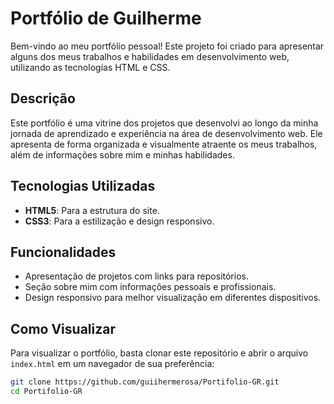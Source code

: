 # Portfólio de Guilherme

Bem-vindo ao meu portfólio pessoal! Este projeto foi criado para apresentar alguns dos meus trabalhos e habilidades em desenvolvimento web, utilizando as tecnologias HTML e CSS.

## Descrição

Este portfólio é uma vitrine dos projetos que desenvolvi ao longo da minha jornada de aprendizado e experiência na área de desenvolvimento web. Ele apresenta de forma organizada e visualmente atraente os meus trabalhos, além de informações sobre mim e minhas habilidades.

## Tecnologias Utilizadas

- **HTML5**: Para a estrutura do site.
- **CSS3**: Para a estilização e design responsivo.

## Funcionalidades

- Apresentação de projetos com links para repositórios.
- Seção sobre mim com informações pessoais e profissionais.
- Design responsivo para melhor visualização em diferentes dispositivos.

## Como Visualizar

Para visualizar o portfólio, basta clonar este repositório e abrir o arquivo `index.html` em um navegador de sua preferência:

```bash
git clone https://github.com/guiihermerosa/Portifolio-GR.git
cd Portifolio-GR

